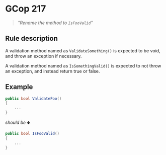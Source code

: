 ﻿# GCop 217

> *"Rename the method to `IsFooValid`"*

## Rule description

A validation method named as `ValidateSomething()` is expected to be void, and throw an exception if necessary.

A validation method named as `IsSomethingValid()` is expected to not throw an exception, and instead return true or false.

## Example

```csharp
public bool ValidateFoo()
{
    ...
}
```

*should be* 🡻

```csharp
public bool IsFooValid()
{
    ...
}
```